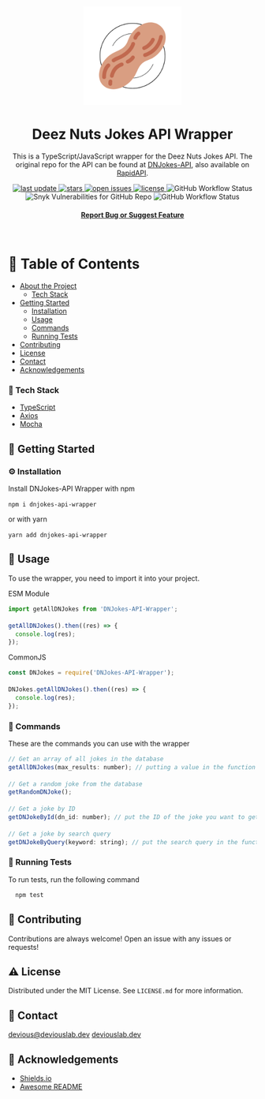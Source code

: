 <div align="center">

  <img src="https://github.com/DeviousLab/DNJokes-API/raw/main/assets/logo.png" alt="logo" width="200" height="auto" />
  <h1>Deez Nuts Jokes API Wrapper</h1>
  
  <p>
    This is a TypeScript/JavaScript wrapper for the Deez Nuts Jokes API. 
    The original repo for the API can be found at <a href="https://github.com/DeviousLab/DNJokes-API">DNJokes-API</a>, also available on <a href="https://rapidapi.com/DeviousLab/api/deez-nuts-jokes">RapidAPI</a>.
  </p>

<!-- Badges -->
<p>
  <a href="">
    <img src="https://img.shields.io/github/last-commit/DeviousLab/DNJokes-API-Wrapper" alt="last update" />
  </a>
  <a href="https://github.com/DeviousLab/DNJokes-API-Wrapper/stargazers">
    <img src="https://img.shields.io/github/stars/DeviousLab/DNJokes-API-Wrapper" alt="stars" />
  </a>
  <a href="https://github.com/DeviousLab/DNJokes-API-Wrapper/issues/">
    <img src="https://img.shields.io/github/issues/DeviousLab/DNJokes-API-Wrapper" alt="open issues" />
  </a>
  <a href="https://github.com/DeviousLab/DNJokes-API-Wrapper/blob/master/LICENSE">
    <img src="https://img.shields.io/github/license/DeviousLab/DNJokes-API-Wrapper.svg" alt="license" />
  </a>
  <img alt="GitHub Workflow Status" src="https://img.shields.io/github/workflow/status/DeviousLab/DNJokes-API-Wrapper/Release">
  <img alt="Snyk Vulnerabilities for GitHub Repo" src="https://img.shields.io/snyk/vulnerabilities/github/DeviousLab/DNJokes-API-Wrapper">
  <img alt="GitHub Workflow Status" src="https://img.shields.io/github/workflow/status/DeviousLab/DNJokes-API-Wrapper/Tests?label=tests">
</p>
   
<h4>
    <a href="https://github.com/DeviousLab/DNJokes-API-Wrapper/issues">Report Bug or Suggest Feature</a>
  </h4>
</div>

<br />

<!-- Table of Contents -->

# :notebook_with_decorative_cover: Table of Contents

- [About the Project](#star2-about-the-project)
  - [Tech Stack](#space_invader-tech-stack)
- [Getting Started](#toolbox-getting-started)
  - [Installation](#gear-installation)
  - [Usage](#eyes-usage)
  - [Commands](#triangular_flag_on_post-commands)
  - [Running Tests](#test_tube-running-tests)
- [Contributing](#wave-contributing)
- [License](#warning-license)
- [Contact](#handshake-contact)
- [Acknowledgements](#gem-acknowledgements)

<!-- TechStack -->

### :space_invader: Tech Stack

  <ul>
    <li><a href="https://www.typescriptlang.org/">TypeScript</a></li>
    <li><a href="https://axios-http.com/">Axios</a></li>
    <li><a href="https://mochajs.org/">Mocha</a></li>
  </ul>

<!-- Getting Started -->

## :toolbox: Getting Started

<!-- Installation -->

### :gear: Installation

Install DNJokes-API Wrapper with npm

`npm i dnjokes-api-wrapper`

or with yarn

`yarn add dnjokes-api-wrapper`

<!-- Usage -->

## :eyes: Usage

To use the wrapper, you need to import it into your project.

ESM Module

```javascript
import getAllDNJokes from 'DNJokes-API-Wrapper';

getAllDNJokes().then((res) => {
  console.log(res);
});
```

CommonJS

```javascript
const DNJokes = require('DNJokes-API-Wrapper');

DNJokes.getAllDNJokes().then((res) => {
  console.log(res);
});
```

<!-- Commands -->

### :triangular_flag_on_post: Commands

These are the commands you can use with the wrapper

```javascript
// Get an array of all jokes in the database
getAllDNJokes(max_results: number); // putting a value in the function will define the maximum number of jokes to return

// Get a random joke from the database
getRandomDNJoke();

// Get a joke by ID
getDNJokeById(dn_id: number); // put the ID of the joke you want to get in the function

// Get a joke by search query
getDNJokeByQuery(keyword: string); // put the search query in the function
```

<!-- Running Tests -->

### :test_tube: Running Tests

To run tests, run the following command

```bash
  npm test
```

<!-- Contributing -->

## :wave: Contributing

Contributions are always welcome! Open an issue with any issues or requests!

<!-- License -->

## :warning: License

Distributed under the MIT License. See `LICENSE.md` for more information.

<!-- Contact -->

## :handshake: Contact

[devious@deviouslab.dev](mailto:devious@deviouslab.dev)
[deviouslab.dev](https://deviouslab.dev)

<!-- Acknowledgments -->

## :gem: Acknowledgements

- [Shields.io](https://shields.io/)
- [Awesome README](https://github.com/matiassingers/awesome-readme)
